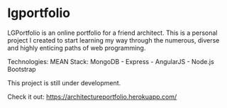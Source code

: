 # lgportfolio

LGPortfolio is an online portfolio for a friend architect.
This is a personal project I created to start learning my way through the numerous, diverse and highly enticing paths of web programming.

Technologies:
  MEAN Stack: MongoDB - Express - AngularJS - Node.js
  Bootstrap

This project is still under development.

Check it out: https://architectureportfolio.herokuapp.com/